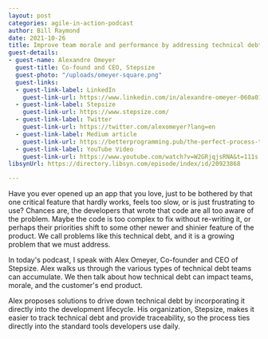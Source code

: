 ```yaml
---
layout: post
categories: agile-in-action-podcast
author: Bill Raymond
date: 2021-10-26
title: Improve team morale and performance by addressing technical debt
guest-details:
- guest-name: Alexandre Omeyer
  guest-title: Co-found and CEO, Stepsize
  guest-photo: "/uploads/omeyer-square.png"
  guest-links:
  - guest-link-label: LinkedIn
    guest-link-url: https://www.linkedin.com/in/alexandre-omeyer-060a0175/
  - guest-link-label: Stepsize
    guest-link-url: https://www.stepsize.com/
  - guest-link-label: Twitter
    guest-link-url: https://twitter.com/alexomeyer?lang=en
  - guest-link-label: Medium article
    guest-link-url: https://betterprogramming.pub/the-perfect-process-to-manage-technical-debt-ac4b0ece746b
  - guest-link-label: YouTube Video
    guest-link-url: https://www.youtube.com/watch?v=W2GRjqjsRNA&t=111s
libsynUrl: https://directory.libsyn.com/episode/index/id/20923868

---
```

Have you ever opened up an app that you love, just to be bothered by that one critical feature that hardly works, feels too slow, or is just frustrating to use? Chances are, the developers that wrote that code are all too aware of the problem. Maybe the code is too complex to fix without re-writing it, or perhaps their priorities shift to some other newer and shinier feature of the product. We call problems like this technical debt, and it is a growing problem that we must address.

In today's podcast, I speak with Alex Omeyer, Co-founder and CEO of Stepsize. Alex walks us through the various types of technical debt teams can accumulate. We then talk about how technical debt can impact teams, morale, and the customer's end product.

Alex proposes solutions to drive down technical debt by incorporating it directly into the development lifecycle. His organization, Stepsize, makes it easier to track technical debt and provide traceability, so the process ties directly into the standard tools developers use daily.